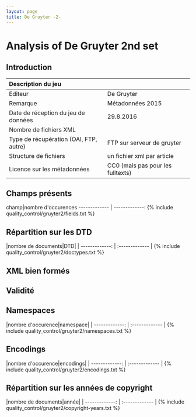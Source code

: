 ```yaml
---
layout: page
title: De Gruyter -2-
---
```

# Analysis of De Gruyter 2nd set

## Introduction

|Description du jeu||
| :------------- | :------------- |
|Editeur|De Gruyter|
|Remarque|Métadonnées 2015|
|Date de réception du jeu de données|29.8.2016|
|Nombre de fichiers XML||
|Type de récupération (OAI, FTP, autre)|FTP sur serveur de gruyter|
|Structure de fichiers|un fichier xml par article|
|Licence sur les métadonnées|CC0 (mais pas pour les fulltexts)|

## Champs présents

<div markdown="1">
champ|nombre d'occurences
------------- | -------------:
{% include quality_control/gruyter2/fields.txt %}
</div>



## Répartition sur les DTD

<div markdown="1">
|nombre de documents|DTD|
| -------------: | :------------- |
{% include quality_control/gruyter2/doctypes.txt %}
</div>



## XML bien formés


## Validité



## Namespaces

<div markdown="1">
|nombre d'occurence|namespace|
| -------------: | :------------- |
{% include quality_control/gruyter2/namespaces.txt %}
</div>

## Encodings

<div markdown="1">
|nombre d'occurence|encodings|
| -------------: | :------------- |
{% include quality_control/gruyter2/encodings.txt %}
</div>




## Répartition sur les années de copyright

<div markdown="1">
|nombre de documents|année|
| -------------: | :------------- |
{% include quality_control/gruyter2/copyright-years.txt %}
</div>
